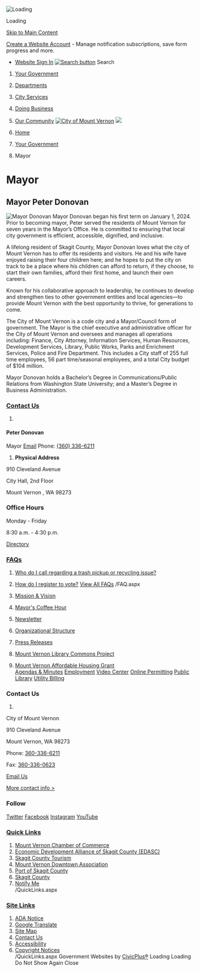   ![Loading](images/767e662857692fc9c27d3796e82c237f3b568b284afd2bf12c26c204271ba024.gif) 

Loading

  [Skip to Main Content](https://www.mountvernonwa.gov/91/Mayor/#cc3a25e4e6-1a28-459a-a74a-fa4dc2a09462)  

 [Create a Website Account](https://www.mountvernonwa.gov/MyAccount/ProfileCreate)  - Manage notification subscriptions, save form progress and more.    

 *  [Website Sign In](https://www.mountvernonwa.gov/MyAccount) 
  [![Search button](images/460e3bd2c7f9f64e03d1d72318530f95e17020e20d7523602edbdded422718db.png)](https://www.mountvernonwa.gov/Search/Results) Search 

 1.  [Your Government](https://www.mountvernonwa.gov/27/Your-Government) 
 1.  [Departments](https://www.mountvernonwa.gov/8/Departments) 
 1.  [City Services](https://www.mountvernonwa.gov/31/City-Services) 
 1.  [Doing Business](https://www.mountvernonwa.gov/35/Doing-Business) 
 1.  [Our Community](https://www.mountvernonwa.gov/9/Our-Community) 
  [![City of Mount Vernon](images/4a26b0b3c068e5f94b5b6d7e04bc212c44970503b1197fbd070f0f1317373571.png)](https://www.mountvernonwa.gov)   ![](images/d954323d44a96bddd26b7182e3109facb269ac8e0f9327915489edbf34ed00f2.jpg)  

 1.  [Home](https://www.mountvernonwa.gov) 
 1.  [Your Government](https://www.mountvernonwa.gov/27/Your-Government) 
 1. Mayor

# Mayor

## Mayor Peter Donovan

  ![Mayor Donovan](images/f48de2110b06ffa093264f45b196efb8b7ee90d848fcc3e8bfb4170c9059ac2b.jpg)  Mayor Donovan began his first term on January 1, 2024. Prior to becoming mayor, Peter served the residents of Mount Vernon for seven years in the Mayor’s Office. He is committed to ensuring that local city government is efficient, accessible, dignified, and inclusive.

A lifelong resident of Skagit County, Mayor Donovan loves what the city of Mount Vernon has to offer its residents and visitors. He and his wife have enjoyed raising their four children here; and he hopes to put the city on track to be a place where his children can afford to return, if they choose, to start their own families, afford their first home, and launch their own careers.

Known for his collaborative approach to leadership, he continues to develop and strengthen ties to other government entities and local agencies—to provide Mount Vernon with the best opportunity to thrive, for generations to come.

The City of Mount Vernon is a code city and a Mayor/Council form of government. The Mayor is the chief executive and administrative officer for the City of Mount Vernon and oversees and manages all operations including: Finance, City Attorney, Information Services, Human Resources, Development Services, Library, Public Works, Parks and Enrichment Services, Police and Fire Department. This includes a City staff of 255 full time employees, 56 part time/seasonal employees, and a total City budget of $104 million.

Mayor Donovan holds a Bachelor’s Degree in Communications/Public Relations from Washington State University; and a Master’s Degree in Business Administration.

###  [Contact Us](https://www.mountvernonwa.gov/Directory.aspx) 

 1.    

#### Peter Donovan   

 Mayor  [Email](mailto:mvmayor@mountvernonwa.gov)  Phone: [(360) 336-6211]()     

 1.   __Physical Address__    

 910 Cleveland Avenue    

 City Hall, 2nd Floor    

 Mount Vernon , WA 98273    

### Office Hours   

Monday - Friday   

8:30 a.m. - 4:30 p.m.   

  [Directory](https://www.mountvernonwa.gov/directory.aspx?did=6)     

###  [FAQs](https://www.mountvernonwa.gov/Faq.aspx?TID=27,26) 

 1.  [Who do I call regarding a trash pickup or recycling issue?](https://www.mountvernonwa.gov/Faq.aspx?QID=118) 
 1.  [How do I register to vote?](https://www.mountvernonwa.gov/Faq.aspx?QID=78) 
  [View All FAQs](https://www.mountvernonwa.gov/Faq.aspx?TID=27,26)  /FAQ.aspx 

 1.   [Mission & Vision](https://www.mountvernonwa.gov/681/Mission-Vision)  
 1.   [Mayor's Coffee Hour](https://www.mountvernonwa.gov/94/Mayors-Coffee-Hour)  
 1.   [Newsletter](https://www.mountvernonwa.gov/95/Newsletter)  
 1.   [Organizational Structure](https://www.mountvernonwa.gov/96/Organizational-Structure)  
 1.   [Press Releases](https://www.mountvernonwa.gov/Archive.aspx?AMID=51)  
 1.   [Mount Vernon Library Commons Project](https://www.mountvernonwa.gov/933/Mount-Vernon-Library-Commons-Project)  
 1.   [Mount Vernon Affordable Housing Grant](https://www.mountvernonwa.gov/1309/Mount-Vernon-Affordable-Housing-Grant)  
  [Agendas & Minutes](https://www.mountvernonwa.gov/agendacenter)   [Employment](http://www.governmentjobs.com/careers/mtvernonwa)   [Video Center](https://www.youtube.com/channel/UCUob_hcQUmd4S93YkletdrA)   [Online Permitting](https://ci-mountvernon-wa.smartgovcommunity.com/Public/Home)   [Public Library](https://www.mountvernonwa.gov/175/Library)   [Utility Billing](https://ipn.paymentus.com/cp/cmv)  

### Contact Us

 1.    

City of Mount Vernon   

910 Cleveland Avenue   

Mount Vernon, WA 98273   

Phone:  [360-336-6211]()    

Fax:  [360-336-0623]()    

 [Email Us](mailto:mvmayor@mountvernonwa.gov)    

 [More contact info >](https://www.mountvernonwa.gov/Directory.aspx)    

### Follow

  [Twitter](https://twitter.com/mountvernonwa)   [Facebook](https://www.facebook.com/Mt-Vernon-WA-154457071245372/)   [Instagram](https://www.mountvernonwa.gov/facebook)   [YouTube](https://www.youtube.com/channel/UCUob_hcQUmd4S93YkletdrA)  

###  [Quick Links](https://www.mountvernonwa.gov/QuickLinks.aspx?CID=11) 

 1.  [Mount Vernon Chamber of Commerce](http://www.mountvernonchamber.com/)  
 1.  [Economic Development Alliance of Skagit County (EDASC)](http://www.skagit.org/)  
 1.  [Skagit County Tourism](http://www.visitskagitvalley.com/)  
 1.  [Mount Vernon Downtown Association](http://www.mountvernondowntown.org/)  
 1.  [Port of Skagit County](http://www.portofskagit.com/)  
 1.  [Skagit County](http://www.skagitcounty.net/Departments/Home)  
 1.  [Notify Me](https://www.mountvernonwa.gov/list.aspx)  
 /QuickLinks.aspx 

###  [Site Links](https://www.mountvernonwa.gov/QuickLinks.aspx?CID=105) 

 1.  [ADA Notice](https://mountvernonwa.gov/936/ADA-Notice)  
 1.  [Google Translate](https://mountvernonwa-gov.translate.goog/?_x_tr_sl=auto&_x_tr_tl=es&_x_tr_hl=en)  
 1.  [Site Map](https://www.mountvernonwa.gov/sitemap)  
 1.  [Contact Us](https://www.mountvernonwa.gov/directory.aspx)  
 1.  [Accessibility](https://www.mountvernonwa.gov/Accessibility)  
 1.  [Copyright Notices](https://www.mountvernonwa.gov/site/copyright)  
 /QuickLinks.aspx Government Websites by [CivicPlus®](https://connect.civicplus.com/referral)  Loading Loading Do Not Show Again Close 

  []()  []()  